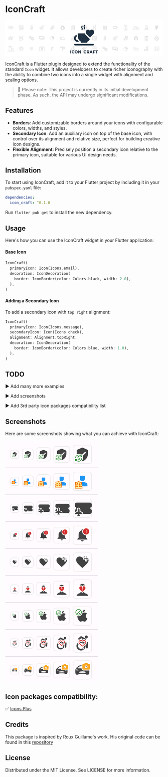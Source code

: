 # IconCraft

![](example/assets/banner.png)

IconCraft is a Flutter plugin designed to extend the functionality of the standard `Icon` widget. It allows developers to create richer iconography with the ability to combine two icons into a single widget with alignment and scaling options.

> 🚧 Please note: This project is currently in its initial development phase. As such, the API may undergo significant modifications. 

## Features

- **Borders**: Add customizable borders around your icons with configurable colors, widths, and styles.
- **Secondary Icon**: Add an auxiliary icon on top of the base icon, with control over its alignment and relative size, perfect for building creative icon designs.
- **Flexible Alignment**: Precisely position a secondary icon relative to the primary icon, suitable for various UI design needs.

## Installation

To start using IconCraft, add it to your Flutter project by including it in your `pubspec.yaml` file:

```yaml
dependencies:
  icon_craft: ^0.1.0
```

Run `flutter pub get` to install the new dependency.

## Usage
Here's how you can use the IconCraft widget in your Flutter application:

#### Base Icon

```dart
IconCraft(
  primaryIcon: Icon(Icons.email),
  decoration: IconDecoration(
    border: IconBorder(color: Colors.black, width: 2.0),
  ),
)
```

#### Adding a Secondary Icon

To add a secondary icon with `top right` alignment:

```dart
IconCraft(
  primaryIcon: Icon(Icons.message),
  secondaryIcon: Icon(Icons.check),
  alignment: Alignment.topRight,
  decoration: IconDecoration(
    border: IconBorder(color: Colors.blue, width: 1.0),
  ),
)
```

## TODO

▶️ Add many more examples

▶️ Add screenshots

▶️ Add 3rd party icon packages compatibility list

## Screenshots
Here are some screenshots showing what you can achieve with IconCraft:

![](example/assets/example01.png)

## Icon packages compatibility:

✅ [Icons Plus](https://pub.dev/packages/icons_plus)

## Credits

This package is inspired by Roux Guillame's work. His original code can be found in this [repository](https://pub.dev/packages/icon_decoration)

## License

Distributed under the MIT License. See LICENSE for more information.